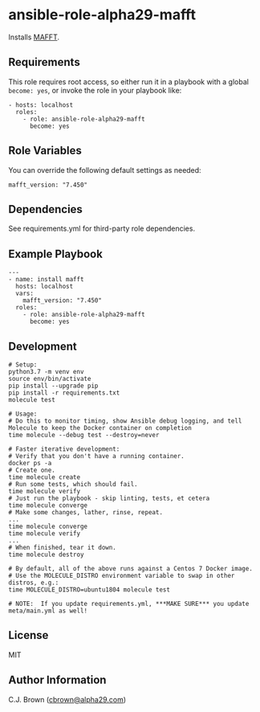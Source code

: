 ansible-role-alpha29-mafft
=========

Installs [MAFFT](https://mafft.cbrc.jp/alignment/software/).

Requirements
------------

This role requires root access, so either run it in a playbook with a global `become: yes`, or invoke the role in your playbook like:

    - hosts: localhost
      roles:
        - role: ansible-role-alpha29-mafft
          become: yes

Role Variables
--------------

You can override the following default settings as needed:
```
mafft_version: "7.450"
```

Dependencies
------------

See requirements.yml for third-party role dependencies.

Example Playbook
----------------
```
---
- name: install mafft
  hosts: localhost
  vars:
    mafft_version: "7.450"
  roles:
    - role: ansible-role-alpha29-mafft
      become: yes
```

Development
------------
```
# Setup:
python3.7 -m venv env
source env/bin/activate
pip install --upgrade pip
pip install -r requirements.txt
molecule test

# Usage:
# Do this to monitor timing, show Ansible debug logging, and tell Molecule to keep the Docker container on completion
time molecule --debug test --destroy=never

# Faster iterative development:
# Verify that you don't have a running container.
docker ps -a
# Create one.
time molecule create
# Run some tests, which should fail.
time molecule verify
# Just run the playbook - skip linting, tests, et cetera
time molecule converge
# Make some changes, lather, rinse, repeat.
...
time molecule converge
time molecule verify
...
# When finished, tear it down.
time molecule destroy

# By default, all of the above runs against a Centos 7 Docker image.  
# Use the MOLECULE_DISTRO environment variable to swap in other distros, e.g.: 
time MOLECULE_DISTRO=ubuntu1804 molecule test

# NOTE:  If you update requirements.yml, ***MAKE SURE*** you update meta/main.yml as well!
```

License
-------

MIT

Author Information
------------------

C.J. Brown (cbrown@alpha29.com)
